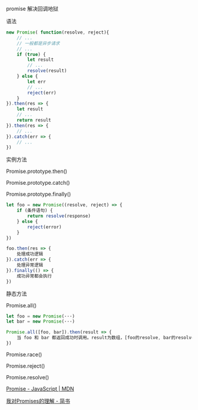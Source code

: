 promise 解决回调地狱

语法
```js
new Promise( function(resolve, reject){
    // ...
    // 一般都是异步请求
    // ...
    if (true) {
        let result
        // ...
        resolve(result)
    } else {
        let err
        // ...
        reject(err)
    }
}).then(res => {
    let result
    // ...
    return result
}).then(res => {
    // ...
}).catch(err => {
    // ...
})
```

实例方法

Promise.prototype.then()

Promise.prototype.catch()

Promise.prototype.finally()

```js
let foo = new Promise((resolve, reject) => {
    if (条件语句) {
        return resolve(response)
    } else {
        reject(error)
    }
})

foo.then(res => {
    处理成功逻辑
}).catch(err => {
    处理异常逻辑
}).finally(() => {
    成功异常都会执行
})
```

静态方法

Promise.all()

```js
let foo = new Promise(···)
let bar = new Promise(···)

Promise.all([foo, bar]).then(result => {
    当 foo 和 bar 都返回成功时调用。result为数组，[foo的resolve, bar的resolve]
})
```

Promise.race()

Promise.reject()

Promise.resolve()

[Promise - JavaScript | MDN](https://developer.mozilla.org/zh-CN/docs/Web/JavaScript/Reference/Global_Objects/Promise#语法)

[我对Promises的理解 - 简书](https://www.jianshu.com/p/b497eab58ed7)